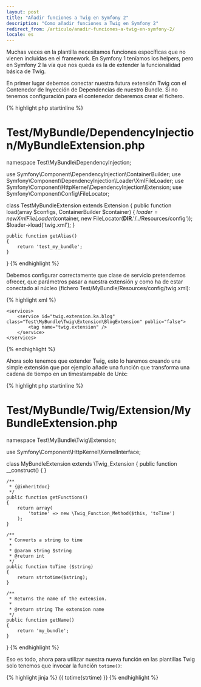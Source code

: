 ```yaml
---
layout: post
title: "Añadir funciones a Twig en Symfony 2"
description: "Como añadir funciones a Twig en Symfony 2"
redirect_from: /articulo/anadir-funciones-a-twig-en-symfony-2/
locale: es
---
```


Muchas veces en la plantilla necesitamos funciones específicas que no vienen incluidas en el framework. En Symfony 1 teníamos los helpers, pero en Symfony 2 la vía que nos queda es la de extender la funcionalidad básica de Twig.

En primer lugar debemos conectar nuestra futura extensión Twig con el Contenedor de Inyección de Dependencias de nuestro Bundle. Si no tenemos configuración para el contenedor deberemos crear el fichero.

{% highlight php startinline %}
# Test/MyBundle/DependencyInjection/MyBundleExtension.php

namespace Test\MyBundle\DependencyInjection;

use Symfony\Component\DependencyInjection\ContainerBuilder;
use Symfony\Component\DependencyInjection\Loader\XmlFileLoader;
use Symfony\Component\HttpKernel\DependencyInjection\Extension;
use Symfony\Component\Config\FileLocator;

class TestMyBundleExtension extends Extension
{
    public function load(array $configs, ContainerBuilder $container)
    {
        $loader = new XmlFileLoader($container, new FileLocator(__DIR__.'/../Resources/config'));
        $loader->load('twig.xml');
    }

    public function getAlias()
    {
        return 'test_my_bundle';
    }
}
{% endhighlight %}

Debemos configurar correctamente que clase de servicio pretendemos ofrecer, que parámetros pasar a nuestra extensión y como ha de estar conectado al núcleo (fichero Test/MyBundle/Resources/config/twig.xml):

{% highlight xml %}
<?xml version="1.0" ?>

<container xmlns="http://symfony.com/schema/dic/services"
    xmlns:xsi="http://www.w3.org/2001/XMLSchema-instance"
    xsi:schemaLocation="http://symfony.com/schema/dic/services http://symfony.com/schema/dic/services/services-1.0.xsd">

    <services>
        <service id="twig.extension.ka.blog" class="Test\MyBundle\Twig\Extension\BlogExtension" public="false">
            <tag name="twig.extension" />
        </service>
    </services>
</container>
{% endhighlight %}

Ahora solo tenemos que extender Twig, esto lo haremos creando una simple extensión que por ejemplo añade una función que transforma una cadena de tiempo en un timestampable de Unix:

{% highlight php startinline %}
# Test/MyBundle/Twig/Extension/MyBundleExtension.php

namespace Test\MyBundle\Twig\Extension;

use Symfony\Component\HttpKernel\KernelInterface;

class MyBundleExtension extends \Twig_Extension
{
    public function __construct()
    {
    }

    /**
     * {@inheritdoc}
     */
    public function getFunctions()
    {
        return array(
            'totime' => new \Twig_Function_Method($this, 'toTime')
        );
    }

    /**
     * Converts a string to time
     *
     * @param string $string
     * @return int
     */
    public function toTime ($string)
    {
        return strtotime($string);
    }

    /**
     * Returns the name of the extension.
     *
     * @return string The extension name
     */
    public function getName()
    {
        return 'my_bundle';
    }
}
{% endhighlight %}

Eso es todo, ahora para utilizar nuestra nueva función en las plantillas Twig solo tenemos que invocar la función `totime()`:

{% highlight jinja %}
{{ totime(strtime) }}
{% endhighlight %}
